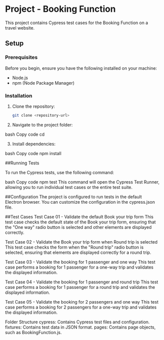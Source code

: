 # Project - Booking Function

This project contains Cypress test cases for the Booking Function on a travel website.

## Setup

### Prerequisites

Before you begin, ensure you have the following installed on your machine:

- Node.js
- npm (Node Package Manager)

### Installation

1. Clone the repository:

   ```bash
   git clone <repository-url>
2. Navigate to the project folder:

bash
Copy code
cd <project-folder>

3. Install dependencies:

bash
Copy code
npm install

##Running Tests

To run the Cypress tests, use the following command:

bash
Copy code
npm test
This command will open the Cypress Test Runner, allowing you to run individual test cases or the entire test suite.

##Configuration
The project is configured to run tests in the default Electron browser. You can customize the configuration in the cypress.json file.

##Test Cases
Test Case 01 - Validate the default Book your trip form
This test case checks the default state of the Book your trip form, ensuring that the "One way" radio button is selected and other elements are displayed correctly.

Test Case 02 - Validate the Book your trip form when Round trip is selected
This test case checks the form when the "Round trip" radio button is selected, ensuring that elements are displayed correctly for a round trip.

Test Case 03 - Validate the booking for 1 passenger and one way
This test case performs a booking for 1 passenger for a one-way trip and validates the displayed information.

Test Case 04 - Validate the booking for 1 passenger and round trip
This test case performs a booking for 1 passenger for a round trip and validates the displayed information.

Test Case 05 - Validate the booking for 2 passengers and one way
This test case performs a booking for 2 passengers for a one-way trip and validates the displayed information.

Folder Structure
cypress: Contains Cypress test files and configuration.
fixtures: Contains test data in JSON format.
pages: Contains page objects, such as BookingFunction.js.
